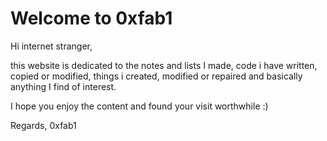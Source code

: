 # Welcome to 0xfab1

Hi internet stranger,

this website is dedicated to the notes and lists I made, code i have written, copied or modified, things i created, modified or repaired and basically anything I find of interest.

I hope you enjoy the content and found your visit worthwhile :)

Regards,
0xfab1
